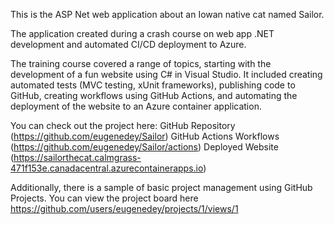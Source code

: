 This is the ASP Net web application about an Iowan native cat named Sailor.

The application created during a crash course on web app .NET development and automated CI/CD deployment to Azure. 

The training course covered a range of topics, starting with the development of a fun website using C# in Visual Studio. 
It included creating automated tests (MVC testing, xUnit frameworks), publishing code to GitHub, creating workflows using GitHub Actions, and automating the deployment of the website to an Azure container application. 

You can check out the project here: 
GitHub Repository (https://github.com/eugenedey/Sailor) 
GitHub Actions Workflows (https://github.com/eugenedey/Sailor/actions) 
Deployed Website (https://sailorthecat.calmgrass-471f153e.canadacentral.azurecontainerapps.io) 

Additionally, there is a sample of basic project management using GitHub Projects. You can view the project board here https://github.com/users/eugenedey/projects/1/views/1
